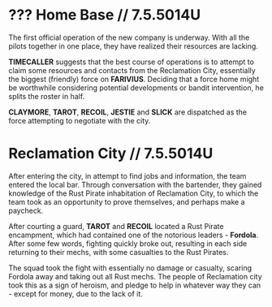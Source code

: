 # ??? Home Base // 7.5.5014U

The first official operation of the new company is underway. With all the pilots together in one place, they have realized their resources are lacking.

**TIMECALLER** suggests that the best course of operations is to attempt to claim some resources and contacts from the Reclamation City, essentially the biggest (friendly) force on **FARIVIUS**. Deciding that a force home might be worthwhile considering potential developments or bandit intervention, he splits the roster in half.

**CLAYMORE**, **TAROT**, **RECOIL**, **JESTIE** and **SLICK** are dispatched as the force attempting to negotiate with the city.

# Reclamation City // 7.5.5014U

After entering the city, in attempt to find jobs and information, the team entered the local bar. Through conversation with the bartender, they gained knowledge of the Rust Pirate inhabitation of Reclamation City, to which the team took as an opportunity to prove themselves, and perhaps make a paycheck.

After courting a guard, **TAROT** and **RECOIL** located a Rust Pirate encampment, which had contained one of the notorious leaders - **Fordola**. After some few words, fighting quickly broke out, resulting in each side returning to their mechs, with some casualties to the Rust Pirates.

The squad took the fight with essentially no damage or casualty, scaring Fordola away and taking out all Rust mechs. The people of Reclamation city took this as a sign of heroism, and pledge to help in whatever way they can - except for money, due to the lack of it.
